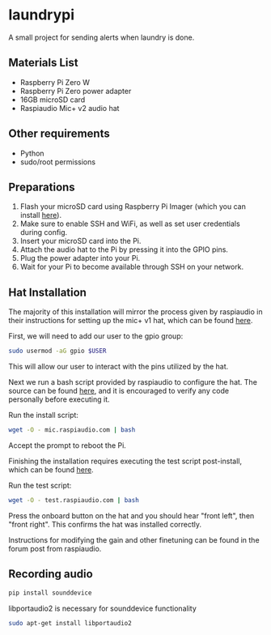 # laundrypi
A small project for sending alerts when laundry is done.

## Materials List
- Raspberry Pi Zero W
- Raspberry Pi Zero power adapter
- 16GB microSD card
- Raspiaudio Mic+ v2 audio hat

## Other requirements
- Python
- sudo/root permissions

## Preparations
1. Flash your microSD card using Raspberry Pi Imager (which you can install [here](https://www.raspberrypi.com/software/)).
2. Make sure to enable SSH and WiFi, as well as set user credentials during config.
3. Insert your microSD card into the Pi.
4. Attach the audio hat to the Pi by pressing it into the GPIO pins.
5. Plug the power adapter into your Pi.
6. Wait for your Pi to become available through SSH on your network.

## Hat Installation
The majority of this installation will mirror the process given by raspiaudio in their instructions for setting up the mic+ v1 hat, which can be found [here](https://forum.raspiaudio.com/t/mic-installation-guide/17).

First, we will need to add our user to the gpio group:
```bash
sudo usermod -aG gpio $USER
```
This will allow our user to interact with the pins utilized by the hat.

Next we run a bash script provided by raspiaudio to configure the hat. The source can be found [here](https://raspiaudio.com/s/mic1), and it is encouraged to verify any code personally before executing it.

Run the install script:
```bash
wget -O - mic.raspiaudio.com | bash
```

Accept the prompt to reboot the Pi.

Finishing the installation requires executing the test script post-install, which can be found [here](https://raspiaudio.com/s/test).

Run the test script:
```bash
wget -O - test.raspiaudio.com | bash
```

Press the onboard button on the hat and you should hear "front left", then "front right". This confirms the hat was installed correctly.

Instructions for modifying the gain and other finetuning can be found in the forum post from raspiaudio.

## Recording audio

```python
pip install sounddevice
```

libportaudio2 is necessary for sounddevice functionality
```bash
sudo apt-get install libportaudio2
```
